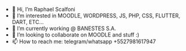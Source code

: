 - 👋 Hi, I’m Raphael Scalfoni
- 👀 I’m interested in MOODLE, WORDPRESS, JS, PHP, CSS, FLUTTER, DART, ETC...
- 🌱 I’m currently working @ BANESTES S.A.
- 💞️ I’m looking to collaborate on MOODLE and stuff :)
- 📫 How to reach me: telegram/whatsapp +5527981617947

<!---
darksphere1/darksphere1 is a ✨ special ✨ repository because its `README.md` (this file) appears on your GitHub profile.
You can click the Preview link to take a look at your changes.
ps: Pudim!
--->
